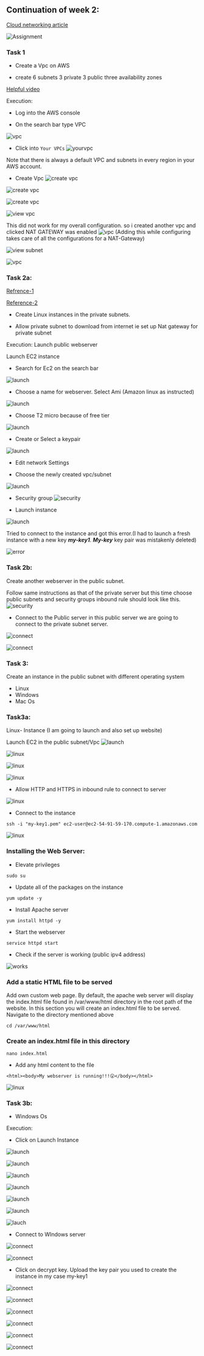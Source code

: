 ## Continuation of week 2:

[Cloud networking article](https://pattern-tortoise-b8c.notion.site/Cloud-Networking-3762e96211534350b25d8158b5d8a111)

![Assignment](./images/assignment.png)

### Task 1

- Create a Vpc on AWS

- create 6 subnets 3 private 3 public three availability zones

[Helpful video](https://youtu.be/ApGz8tpNLgo)

Execution:

- Log into the AWS console

- On the search bar type VPC

![vpc](./images/vpc-searchbar.png)

- Click into `Your VPCs`
![yourvpc](./images/your-vpc.png) 

Note that there is always a default VPC and subnets in every region in your AWS account.
- Create Vpc
![create vpc](./images/create-vpc1.png)

![create vpc](./images/create-vpc2.png)

![create vpc](./images/create-vpc3.png)

![view vpc](./images/view-pvc.png)

This did not work for my overall configuration. so i created another vpc and clicked NAT GATEWAY was enabled
![vpc](./images/natgateway%20for%20config.png) (Adding this while configuring takes care of all the configurations for a NAT-Gateway)

![view subnet](./images/subnets-6.png)

![vpc](./images/vpc-created.png)

### Task 2a:

[Refrence-1](https://cloudiofy.com/how-to-connect-ec2-instance-in-a-private-subnet/)

[Reference-2](https://youtu.be/hO036v4NvQI)

- Create Linux instances in  the private subnets.

-  Allow private subnet to download from internet ie set up Nat gateway for private subnet

Execution: Launch public webserver

Launch EC2 instance
- Search for Ec2 on the search bar

![launch](./images/ec2-dashboard.png)

- Choose a name for webserver. Select Ami (Amazon linux as instructed)

![launch](./images/launch-instance1.png)

- Choose  T2 micro because of free tier

![launch](./images/launch-instance2.png)

- Create or Select a keypair

![launch](./images/launch-instance3keypair.png)

- Edit network Settings

- Choose the newly created vpc/subnet 

![launch](./images/launch-instance4.png)

- Security group
![security](./images/security-groupsprivate.png)

- Launch instance

![launch](./images/launch-instance6.png)

Tried to connect to the instance and got this error.(I had to launch a fresh instance with a new key ***my-key1***. ***My-key*** key pair was mistakenly deleted)

![error](./images/cannot-connect.png)

### Task 2b:

Create another webserver in the public subnet.

Follow same instructions as that of the private server but this time choose public subnets and security groups inbound rule should look like this.
![security](./images/security-groups.png)

- Connect to the Public server in this public server we are going to connect to the private subnet server.

![connect](./images/connect1.png)

![connect](./images/connect2.png)



### Task 3:
Create an instance in the public subnet with different operating system
- Linux
- Windows
- Mac Os

### Task3a:
Linux- Instance (I am going to launch and also set up website)

Launch  EC2 in the public subnet/Vpc
![launch](./images/linux-webserver1.png)

![linux](./images/linux-webserver2.png)

![linux](./images/linux-webserver3.png)

![linux](./images/linux-webserver4.png)

- Allow HTTP and HTTPS in inbound rule to connect to server

![linux](./images/linux-webserver5.png)

- Connect to the instance

```
ssh -i "my-key1.pem" ec2-user@ec2-54-91-59-170.compute-1.amazonaws.com

```

![linux](./images/sudo-su.png)

### Installing the Web Server:

- Elevate privileges

```
sudo su

```
- Update all of the packages on the instance

```
yum update -y

```
- Install Apache server

```
yum install httpd -y

```
- Start the webserver

```
service httpd start

```

- Check if the server is working (public ipv4 address)

![works](./images/apache-webserver.png)

### Add a static HTML file to be served

Add own custom web page.
By default, the apache web server will display the index.html file found in /var/www/html directory in the root path of the website.
In this section you will create an index.html file to be served.
Navigate to the directory mentioned above

```
cd /var/www/html

```
### Create an index.html file in this directory

```
nano index.html

```

- Add any html content to the file

```
<html><body>My webserver is running!!!😮</body></html>

```
![linux](./images/webserver-running2.png)

### Task 3b:

- Windows Os

Execution:


- Click on Launch Instance

![launch](./images/microsoft-1.png)

![launch](./images/microsoft-2.png)

![launch](./images/microsoft-3.png)

![launch](./images/microsoft-4.png)

![launch](./images/microsoft-5.png)

![launch](./images/microsoft-6.png)

![lauch](./images/microsoft-7.png)

- Connect to WIndows server

![connect](./images/microsoft-connect1.png)

![connect](./images/microsoft-connect2.png)

- Click on decrypt key. Upload the key pair you used to create the instance in my case my-key1

![connect](./images/microsoft-connect3.png)

![connect](./images/microsoft-connect35.png)

![connect](./images/microsoft-connect356.png)

![connect](./images/microsoft-connect4.png)

![connect](./images/microsoft-connect5.png)

![connect](./images/microsoft-connect6.png)












